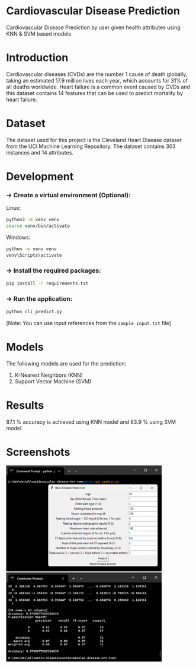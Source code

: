 # Cardiovascular Disease Prediction
Cardiovascular Disease Prediction by user given health attributes using KNN & SVM based models

# Introduction
Cardiovascular diseases (CVDs) are the number 1 cause of death globally, taking an estimated 17.9 million lives each year, which accounts for 31% of all deaths worldwide. Heart failure is a common event caused by CVDs and this dataset contains 14 features that can be used to predict mortality by heart failure.

# Dataset
The dataset used for this project is the Cleveland Heart Disease dataset from the UCI Machine Learning Repository. The dataset contains 303 instances and 14 attributes.

# Development

### -> Create a virtual environment (Optional):

Linux: 
```bash
python3 -m venv venv
source venv/bin/activate
```

Windows:
```bash
python -m venv venv
venv\Scripts\activate
```

### -> Install the required packages:
```bash
pip install -r requirements.txt
```

### -> Run the application:
```bash
python cli_predict.py
```

[Note: You can use input references from the `sample_input.txt` file]

# Models
The following models are used for the prediction:
1. K-Nearest Neighbors (KNN)
2. Support Vector Machine (SVM)

# Results
87.1 % accuracy is achieved using KNN model and 83.9 %  using SVM model.

# Screenshots
<img src="images/240425_010618PM_WindowsTerminal_GrSJC.png" width="420px">
<img src="images/240425_012300PM_WindowsTerminal_4o651.png" width="420px">
